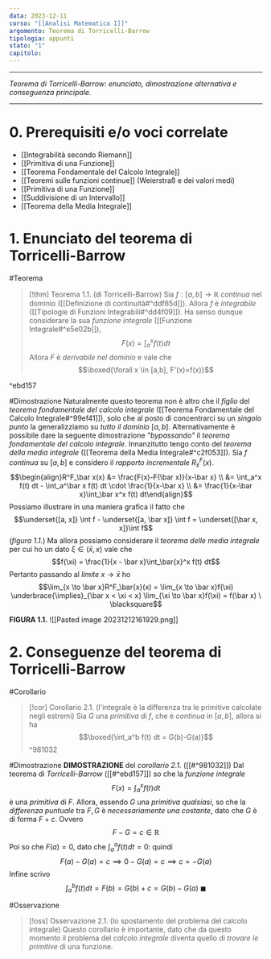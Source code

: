 ```yaml
---
data: 2023-12-11
corso: "[[Analisi Matematica I]]"
argomento: Teorema di Torricelli-Barrow
tipologia: appunti
stato: "1"
capitolo:
---
```

- - -
*Teorema di Torricelli-Barrow: enunciato, dimostrazione alternativa e conseguenza principale.*
- - -
# 0. Prerequisiti e/o voci correlate
- [[Integrabilità secondo Riemann]]
- [[Primitiva di una Funzione]]
- [[Teorema Fondamentale del Calcolo Integrale]]
- [[Teoremi sulle funzioni continue]] (Weierstraß e dei valori medi)
- [[Primitiva di una Funzione]]
- [[Suddivisione di un Intervallo]]
- [[Teorema della Media Integrale]]
# 1. Enunciato del teorema di Torricelli-Barrow
#Teorema 
> [!thm] Teorema 1.1. (di Torricelli-Barrow)
> Sia $f: [a,b] \longrightarrow \mathbb{R}$ *continua* nel dominio ([[Definizione di continuità#^ddf65d]]).
> Allora $f$ è *integrabile* ([[Tipologie di Funzioni Integrabili#^dd4f09]]).
> Ha senso dunque considerare la sua *funzione integrale* ([[Funzione Integrale#^e5e02b]]), 
> $$F(x) = \int_a^x f(t) dt$$
> Allora $F$ è *derivabile nel dominio* e vale che
> $$\boxed{\forall x \in [a,b], F'(x)=f(x)}$$

^ebd157

#Dimostrazione 
Naturalmente questo teorema non è altro che il *figlio* del *teorema fondamentale del calcolo integrale* ([[Teorema Fondamentale del Calcolo Integrale#^99ef41]]), solo che al posto di concentrarci su un *singolo punto* la generalizziamo su *tutto il dominio* $[a,b]$.
Alternativamente è possibile dare la seguente dimostrazione *"bypassando"* il *teorema fondamentale del calcolo integrale*.
Innanzitutto tengo conto del *teorema della media integrale* ([[Teorema della Media Integrale#^c2f053]]).
Sia $f$ *continua* su $[a,b]$ e considero il *rapporto incrementale* $R^F_\bar x(x)$.
$$\begin{align}R^F_\bar x(x) &= \frac{F(x)-F(\bar x)}{x-\bar x} \\ &= \int_a^x f(t) dt - \int_a^\bar x f(t) dt \cdot \frac{1}{x-\bar x} \\ &= \frac{1}{x-\bar x}\int_\bar x^x f(t) dt\end{align}$$
Possiamo illustrare in una maniera grafica il fatto che
$$\underset{[a, x]} \int f - \underset{[a, \bar x]} \int f =  \underset{[\bar x, x]}\int f$$
(*figura 1.1.*)
Ma allora possiamo considerare il *teorema delle media integrale* per cui ho un dato $\xi \in (\bar x, x)$ vale che
$$f(\xi) = \frac{1}{x - \bar x}\int_\bar{x}^x f(t) dt$$
Pertanto passando al *limite* $x \to \bar x$ ho
$$\lim_{x \to \bar x}R^F_\bar{x}(x) = \lim_{x \to \bar x}f(\xi) \underbrace{\implies}_{\bar x < \xi < x} \lim_{\xi \to \bar x}f(\xi) = f(\bar x) \ \blacksquare$$

**FIGURA 1.1.**
![[Pasted image 20231212161929.png]]
# 2. Conseguenze del teorema di Torricelli-Barrow
#Corollario 
> [!cor] Corollario 2.1. (l'integrale è la differenza tra le primitive calcolate negli estremi)
> Sia $G$ una *primitiva* di $f$, che è *continua* in $[a,b]$, allora si ha
> $$\boxed{\int_a^b f(t) dt = G(b)-G(a)}$$
^981032

#Dimostrazione 
**DIMOSTRAZIONE** del *corollario 2.1.* ([[#^981032]])
Dal teorema di *Torricelli-Barrow* ([[#^ebd157]]) so che la *funzione integrale*
$$F(x) = \int_a^x f(t) dt$$
è una *primitiva* di $F$.
Allora, essendo $G$ una *primitiva qualsiasi*, so che la *differenza puntuale* tra $F, G$ è *necessariamente una costante*, dato che $G$ è di forma $F+c$. Ovvero
$$F-G = c \in \mathbb{R}$$
Poi so che $F(a) = 0$, dato che $\int_a^a f(t) dt = 0$: quindi
$$F(a)-G(a) = c \implies 0 - G(a) =c \implies c = -G(a)$$
Infine scrivo
$$\int_a^b f(t) dt = F(b) = G(b)+c =G(b)-G(a) \ \blacksquare$$

#Osservazione 
> [!oss] Osservazione 2.1. (lo spostamento del problema del calcolo integrale)
> Questo corollario è importante, dato che da questo momento il problema del *calcolo integrale* diventa quello di *trovare le primitive* di una funzione.